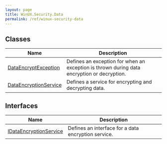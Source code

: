 ```yaml
---
layout: page
title: WinUX.Security.Data
permalink: /ref/winux-security-data
---
```


## Classes

| Name | Description |
|---|---|
| [DataEncryptException](winux-security-data-dataencryptexception) | Defines an exception for when an exception is thrown during data encryption or decryption. |
| [DataEncryptionService](winux-security-data-dataencryptionservice) | Defines a service for encrypting and decrypting data. |

## Interfaces

| Name | Description |
|---|---|
| [IDataEncryptionService](winux-security-data-idataencryptexception) | Defines an interface for a data encryption service. |